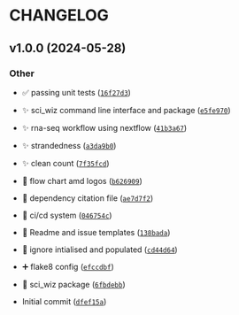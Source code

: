 # CHANGELOG



## v1.0.0 (2024-05-28)

### Other

* ✅ passing unit tests ([`16f27d3`](https://github.com/Beatson-CompBio/SCI_WIZ-RNA-seq-workflow/commit/16f27d338304b9950856e8fa064467be89b99bbb))

* ✨ sci_wiz command line interface and package ([`e5fe970`](https://github.com/Beatson-CompBio/SCI_WIZ-RNA-seq-workflow/commit/e5fe970f45105cfc08017201f831df3b8ee5ec9b))

* ✨ rna-seq workflow using nextflow ([`41b3a67`](https://github.com/Beatson-CompBio/SCI_WIZ-RNA-seq-workflow/commit/41b3a67f6deeb035bf5ba2835857228b1668cf39))

* ✨ strandedness ([`a3da9b0`](https://github.com/Beatson-CompBio/SCI_WIZ-RNA-seq-workflow/commit/a3da9b02e1983e931b94445022f91459366ba2cc))

* ✨ clean count ([`7f35fcd`](https://github.com/Beatson-CompBio/SCI_WIZ-RNA-seq-workflow/commit/7f35fcdf70d692f1446d8e24167c52b875be45d8))

* 🍱 flow chart amd logos ([`b626909`](https://github.com/Beatson-CompBio/SCI_WIZ-RNA-seq-workflow/commit/b626909415cca93c24207ce3cf9c9857d58086a4))

* 📝 dependency citation file ([`ae7d7f2`](https://github.com/Beatson-CompBio/SCI_WIZ-RNA-seq-workflow/commit/ae7d7f2c4b9fd3cdf8648d9792c725378404a449))

* 👷 ci/cd system ([`046754c`](https://github.com/Beatson-CompBio/SCI_WIZ-RNA-seq-workflow/commit/046754c0748a555ea84a567339a3b64fb649477b))

* 📝 Readme and issue templates ([`138bada`](https://github.com/Beatson-CompBio/SCI_WIZ-RNA-seq-workflow/commit/138badabec9e72d5d186553d0f7dd3f9089c5b61))

* 🙈 ignore intialised and populated ([`cd44d64`](https://github.com/Beatson-CompBio/SCI_WIZ-RNA-seq-workflow/commit/cd44d64fc4910471ffe4c8930aa578226dc71fb3))

* ➕ flake8 config ([`efccdbf`](https://github.com/Beatson-CompBio/SCI_WIZ-RNA-seq-workflow/commit/efccdbfc18fe4acee9f78fbe9f973a26dab193a2))

* 🎉 sci_wiz package ([`6fbdebb`](https://github.com/Beatson-CompBio/SCI_WIZ-RNA-seq-workflow/commit/6fbdebbcbba32914841ba7fad06f86d6719d5d6b))

* Initial commit ([`dfef15a`](https://github.com/Beatson-CompBio/SCI_WIZ-RNA-seq-workflow/commit/dfef15adb771db02b15971bc126fe25eac8a80fa))
